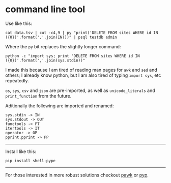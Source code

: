 # command line tool #

Use like this:

    cat data.tsv | cut -c4,9 | py "print('DELETE FROM sites WHERE id IN ({0})'.format(','.join(IN)))" | psql testdb admin

Where the `py` bit replaces the slightly longer command:

    python -c "import sys; print 'DELETE FROM sites WHERE id IN ({0})'.format(','.join(sys.stdin))"

I made this because I am tired of reading man pages for `awk` and `sed` and others; I already know python, but I am also tired of typing `import sys`, etc repeatedly.

`os`, `sys`, `csv` and `json` are pre-imported, as well as `unicode_literals` and `print_function` from the future.

Aditionally the following are imported and renamed:

    sys.stdin -> IN
    sys.stdout -> OUT
    functools -> FT
    itertools -> IT
    operator -> OP
    pprint.pprint -> PP

-----

Install like this:

    pip install shell-pype

-----

For those interested in more robust solutions checkout <a href='https://github.com/alecthomas/pawk'>pawk</a> or <a href='http://code.google.com/p/pyp/'>pyp</a>.

